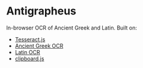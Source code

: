 # Antigrapheus

In-browser OCR of Ancient Greek and Latin. Built on:

* [Tesseract.js](http://tesseract.projectnaptha.com/)
* [Ancient Greek OCR](https://ancientgreekocr.org/)
* [Latin OCR](https://ryanfb.github.io/latinocr/)
* [clipboard.js](https://clipboardjs.com/)
